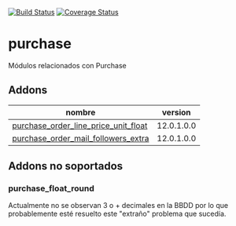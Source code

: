 [![Build Status](https://travis-ci.org/OdooNodrizaTech/purchase.svg?branch=12.0)](https://travis-ci.org/OdooNodrizaTech/purchase)
[![Coverage Status](https://coveralls.io/repos/OdooNodrizaTech/purchase/badge.svg?branch=12.0)](https://coveralls.io/r/OdooNodrizaTech/purchase?branch=12.0)

purchase
=========
Módulos relacionados con Purchase


Addons
----------------
nombre | version
--- | ---
[purchase_order_line_price_unit_float](purchase_order_line_price_unit_float/) | 12.0.1.0.0
[purchase_order_mail_followers_extra](purchase_order_mail_followers_extra/) | 12.0.1.0.0

## Addons no soportados

### purchase_float_round
Actualmente no se observan 3 o + decimales en la BBDD por lo que probablemente esté resuelto este "extraño" problema que sucedía.
